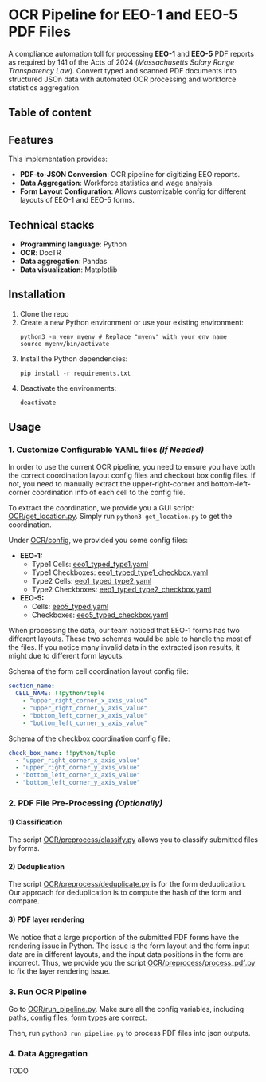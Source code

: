 # OCR Pipeline for EEO-1 and EEO-5 PDF Files

A compliance automation toll for processing **EEO-1** and **EEO-5** PDF reports as required by 141 of the Acts of 2024
(*Massachusetts Salary Range Transparency Law*). Convert typed and scanned PDF documents into structured JSOn data with
automated OCR processing and workforce statistics aggregation.

## Table of content

## Features

This implementation provides:

- **PDF-to-JSON Conversion**: OCR pipeline for digitizing EEO reports.
- **Data Aggregation**: Workforce statistics and wage analysis.
- **Form Layout Configuration**: Allows customizable config for different layouts of EEO-1 and EEO-5 forms.

## Technical stacks

- **Programming language**: Python
- **OCR**: DocTR
- **Data aggregation**: Pandas
- **Data visualization**: Matplotlib

## Installation

1. Clone the repo
2. Create a new Python environment or use your existing environment:
    ```shell
    python3 -m venv myenv # Replace "myenv" with your env name
    source myenv/bin/activate
    ```
3. Install the Python dependencies:
    ```shell
    pip install -r requirements.txt
    ```
3. Deactivate the environments:
    ```shell
    deactivate
    ```

## Usage

### 1. Customize Configurable YAML files *(If Needed)*

In order to use the current OCR pipeline, you need to ensure you have both the correct coordination layout config files
and checkout box config files.
If not, you need to manually extract the upper-right-corner and bottom-left-corner coordination info of each cell to the
config file.

To extract the coordination, we provide you a GUI script: [OCR/get_location.py](OCR/visualization/get_location.py). Simply run
```python3 get_location.py```
to get the coordination.

Under [OCR/config](./OCR/config), we provided you some config files:

- **EEO-1:**
    - Type1 Cells: [eeo1_typed_type1.yaml](./OCR/config/eeo1_typed_type1.yaml)
    - Type1 Checkboxes: [eeo1_typed_type1_checkbox.yaml](./OCR/config/eeo1_typed_type1_checkbox.yaml)
    - Type2 Cells: [eeo1_typed_type2.yaml](./OCR/config/eeo1_typed_type2.yaml)
    - Type2 Checkboxes: [eeo1_typed_type2_checkbox.yaml](./OCR/config/eeo1_typed_type2_checkbox.yaml)
- **EEO-5:**
    - Cells: [eeo5_typed.yaml](./OCR/config/eeo5_typed.yaml)
    - Checkboxes: [eeo5_typed_checkbox.yaml](./OCR/config/eeo5_typed_checkbox.yaml)

When processing the data, our team noticed that EEO-1 forms has two different layouts.
These two schemas would be able to handle the most of the files. If you notice many invalid data in the
extracted json results, it might due to different form layouts.

Schema of the form cell coordination layout config file:

```yaml
section_name:
  CELL_NAME: !!python/tuple
    - "upper_right_corner_x_axis_value"
    - "upper_right_corner_y_axis_value"
    - "bottom_left_corner_x_axis_value"
    - "bottom_left_corner_y_axis_value"
```

Schema of the checkbox coordination config file:

```yaml
check_box_name: !!python/tuple
  - "upper_right_corner_x_axis_value"
  - "upper_right_corner_y_axis_value"
  - "bottom_left_corner_x_axis_value"
  - "bottom_left_corner_y_axis_value"
```

### 2. PDF File Pre-Processing *(Optionally)*

#### 1) Classification

The script [OCR/preprocess/classify.py](./OCR/preprocess/classify.py) allows you to classify submitted files by forms.

#### 2) Deduplication

The script [OCR/preprocess/deduplicate.py](./OCR/preprocess/deduplicate.py) is for the form deduplication. Our
approach for deduplication is to compute the hash of the form and compare.

#### 3) PDF layer rendering

We notice that a large proportion of the submitted PDF forms have the rendering issue in Python. The issue is the form
layout and the form input data are in different layouts, and the input data positions in the form are incorrect. Thus,
we provide you the script [OCR/preprocess/process_pdf.py](./OCR/preprocess/re_render_pdf.py) to fix the layer rendering
issue.

### 3. Run OCR Pipeline

Go to [OCR/run_pipeline.py](./OCR/run_pipeline.py). Make sure all the config variables, including paths, config files,
form types
are correct.

Then, run ```python3 run_pipeline.py``` to process PDF files into json outputs.

### 4. Data Aggregation

TODO